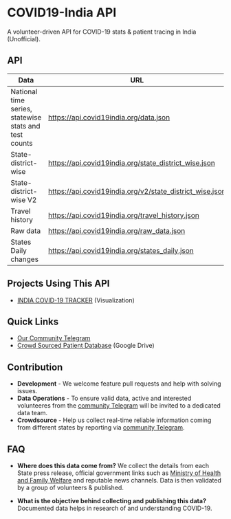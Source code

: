 # COVID19-India API

A volunteer-driven API for COVID-19 stats & patient tracing in India (Unofficial).

## API

| Data                                                  | URL                                                   |
| ----------------------------------------------------- | ----------------------------------------------------- |
| National time series, statewise stats and test counts | https://api.covid19india.org/data.json                |
| State-district-wise                                   | https://api.covid19india.org/state_district_wise.json |
| State-district-wise V2                                | https://api.covid19india.org/v2/state_district_wise.json |
| Travel history                                        | https://api.covid19india.org/travel_history.json      |
| Raw data                                              | https://api.covid19india.org/raw_data.json            |
| States Daily changes                                  | https://api.covid19india.org/states_daily.json        |

## Projects Using This API

- [INDIA COVID-19 TRACKER](https://www.covid19india.org/) (Visualization)

## Quick Links

- [Our Community Telegram](https://telegra.ph/CoVID-19--India-Ops-03-24)
- [Crowd Sourced Patient Database](https://docs.google.com/spreadsheets/d/e/2PACX-1vSc_2y5N0I67wDU38DjDh35IZSIS30rQf7_NYZhtYYGU1jJYT6_kDx4YpF-qw0LSlGsBYP8pqM_a1Pd/pubhtml) (Google Drive)

## Contribution

- **Development** - We welcome feature pull requests and help with solving issues.
- **Data Operations** - To ensure valid data, active and interested volunteeres from the [community Telegram](https://telegra.ph/CoVID-19--India-Ops-03-24) will be invited to a dedicated data team.
- **Crowdsource** - Help us collect real-time reliable information coming from different states by reporting via [community Telegram](https://telegra.ph/CoVID-19--India-Ops-03-24).

## FAQ

- **Where does this data come from?**
  We collect the details from each State press release, official government links such as [Ministry of Health and Family Welfare](https://www.mohfw.gov.in/) and reputable news channels. Data is then validated by a group of volunteers & published.
  
- **What is the objective behind collecting and publishing this data?**
  Documented data helps in research of and understanding COVID-19.
